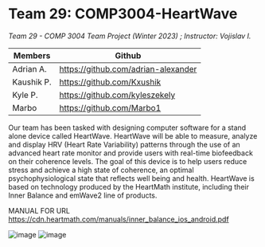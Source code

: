 # Team 29: COMP3004-HeartWave

<i> Team 29 - COMP 3004 Team Project (Winter 2023) ; Instructor: Vojislav I. </i>

Members | Github
------------ | -------------
Adrian A. | https://github.com/adrian-alexander
Kaushik P.| https://github.com/Kxushik
Kyle P.   | https://github.com/kyleszekely
Marbo     | https://github.com/Marbo1

Our team has been tasked with designing computer software for a stand alone device called 
HeartWave. HeartWave will be able to measure, analyze and display HRV (Heart Rate 
Variability) patterns through the use of an advanced heart rate monitor and provide users with 
real-time biofeedback on their coherence levels. The goal of this device is to help users reduce 
stress and achieve a high state of coherence, an optimal psychophysiological state that reflects 
well being and health. HeartWave is based on technology produced by the HeartMath institute, 
including their Inner Balance and emWave2 line of products.

MANUAL FOR URL
https://cdn.heartmath.com/manuals/inner_balance_ios_android.pdf

![image](https://user-images.githubusercontent.com/54908454/227802585-b137595f-9dfa-4377-9b3d-4c4484194382.png)
![image](https://user-images.githubusercontent.com/54908454/227802595-c3ce55ba-1805-4e92-996b-90e01c5c5e81.png)
